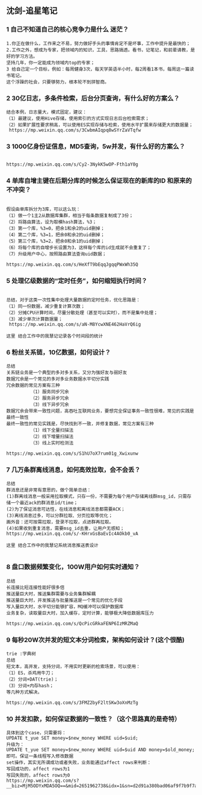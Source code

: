 ## 沈剑-追星笔记

### 1 自己不知道自己的核心竞争力是什么 迷茫？

```pwd
1.你正在做什么，工作来之不易，努力做好手头的事情肯定不是坏事，工作中提升是最快的；
2.工作之外，想成为专家，把领域内的知识，工具，思路搞透。看书，记笔记，和前辈请教，是好的学习方法。
坚持几年，你一定能成为领域内top的专家；
3 给自己定一个目标，例如：每周健身3次，每天学英语半小时，每2周看1本书，每周这一篇读书笔记。
这个浮躁的社会，只要够努力，根本轮不到拼智商。

```

### 2 30亿日志，多条件检索，后台分页查询，有什么好的方案么？

```pwd
结合本例，日志量大，模式固定，建议：
（1）最建议，使用Hive存储，使用索引的方式实现日志后台检索需求；
（2）如果扩展性要求稍高，可以使用ES实现存储与检索，使用水平扩展来存储更大的数据量；
 https://mp.weixin.qq.com/s/3CwbmAIqpq8wSYrZaVTqfw
```

### 3 1000亿身份证信息，MD5查询，5w并发，有什么好的方案么？

```pwd

https://mp.weixin.qq.com/s/Cy2-3NykK5wOP-Fth1aY0g

```

### 4 单库自增主键在后期分库的时候怎么保证现在的新库的ID 和原来的不冲突？

```pwd

假设由单库拆分为3库，可以这么玩：
（1）做一个1主2从数据库集群，相当于每条数据复制成了3份；
（2）将路由算法，设为取模hash算法，%3；
（3）第一个库，%3=0，把余1和余2的uid删掉；
（4）第二个库，%3=1，把余0和余2的uid删掉；
（5）第三个库，%3=2，把余0和余1的uid删掉；
（6）将每个库的自增步长设置为3，这样每个库的id生成就不会重复了；
（7）升级用户中心，按照路由算法查询uid数据；

https://mp.weixin.qq.com/s/HeXfT9bEqqJgqqPWxWh35Q
```

### 5 处理亿级数据的“定时任务”，如何缩短执行时间？

```pwd

总结，对于这类一次性集中处理大量数据的定时任务，优化思路是：
（1）同一份数据，减少重复计算次数；
（2）分摊CPU计算时间，尽量分散处理（甚至可以实时），而不是集中处理；
（3）减少单次计算数据量；
 https://mp.weixin.qq.com/s/aN-M8YcwXNE462HaVrQ6ig

这里 结合工作中的我慧记记录各个时间段的统计
```

### 6 粉丝关系链，10亿数据，如何设计？

```pwd
总结
关系链业务是一个典型的多对多关系，又分为强好友与弱好友
数据冗余是一个常见的多对多业务数据水平切分实践
冗余数据的常见方案有三种
         （1）服务同步冗余
         （2）服务异步冗余
         （3）线下异步冗余
数据冗余会带来一致性问题，高吞吐互联网业务，要想完全保证事务一致性很难，常见的实践是最终一致性
最终一致性的常见实践是，尽快找到不一致，并修复数据，常见方案有三种
         （1）线下全量扫描法
         （2）线下增量扫描法
         （3）线上实时检测法
         
https://mp.weixin.qq.com/s/S1hU7oX7rum01g_Xwixunw

```

### 7 几万条群离线消息，如何高效拉取，会不会丢？

```pwd
总结 
群消息还是非常有意思的，做个简单总结：
(1)群离线消息一般采用拉取模式，只存一份，不需要为每个用户存储离线群msg_id，只需存储一个最近ack的群消息id/time；
(2)为了保证消息可达性，在线消息和离线消息都需要ACK；
(3)离线消息过多，可以分群拉取、分页拉取等优化；
画外音：还可按需拉取，登录不拉取，点进群再拉取。
(4)如果收到重复消息，需要msg_id去重，让用户无感知；
https://mp.weixin.qq.com/s/-KHrxGsBaEvIc4AOkb0_vA

这里 结合工作中的我慧记系统消息推送表设计


```

### 8 盘口数据频繁变化，100W用户如何实时通知？

```pwd
总结
长连接比短连接性能好很多倍
推送量巨大时，推送集群需要与业务集群解耦
推送量巨大时，并发推送与批量推送是一个常见的优化手段
写入量巨大时，水平切分能够扩容，MQ缓冲可以保护数据库
业务复杂，读取量巨大时，加入缓存，定时计算，能够极大降低数据库压力

https://mp.weixin.qq.com/s/QcPicGRkaFENP6IzMRZMaQ

```

### 9  每秒20W次并发的短文本分词检索，架构如何设计？(这个很酷)

```pwd
trie :字典树
总结
短文本，高并发，支持分词，不用实时更新的检索场景，可以使用：
（1）ES，杀鸡用牛刀；
（2）分词+DAT(trie)；
（3）分词+内存hash；
等几种方式解决。

https://mp.weixin.qq.com/s/3FMZ2byF2ltSKw3oXnMzTg
```

### 10 并发扣款，如何保证数据的一致性？（这个思路真的是奇特）

```pwd
具体到这个case，只需要将：
UPDATE t_yue SET money=$new_money WHERE uid=$uid;
升级为：
UPDATE t_yue SET money=$new_money WHERE uid=$uid AND money=$old_money;
即可。保证一条线程写入修改数据
set操作，其实无所谓成功或者失败，业务能通过affect rows来判断：
写回成功的，affect rows为1
写回失败的，affect rows为0
https://mp.weixin.qq.com/s?__biz=MjM5ODYxMDA5OQ==&mid=2651962738&idx=1&sn=d2d91a380bad06af9f7b9f7a80db26b3&chksm=bd2d08ae8a5a81b8a7f044af52c5e6e77ec3df2bb4a9c91cd450c3fd932e8dade56afb09f784&scene=21#wechat_redirect
```



